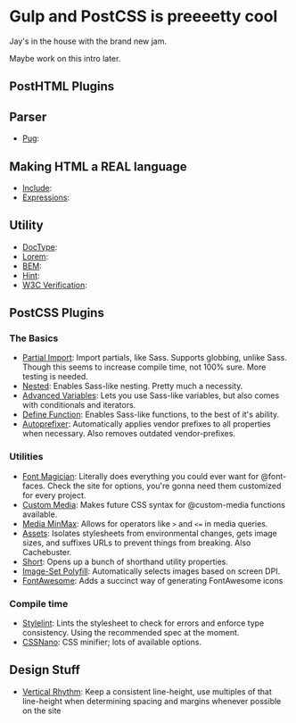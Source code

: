 # Gulp and PostCSS is preeeetty cool
Jay's in the house with the brand new jam.

Maybe work on this intro later.

## PostHTML Plugins
## Parser
- [Pug](https://github.com/posthtml/posthtml-pug):

## Making HTML a REAL language
- [Include](https://github.com/posthtml/posthtml-include):
- [Expressions](https://github.com/posthtml/posthtml-expressions):

## Utility
- [DocType]():
- [Lorem](https://github.com/jonathantneal/posthtml-lorem):
- [BEM](https://github.com/rajdee/posthtml-bem):
- [Hint](https://github.com/posthtml/posthtml-hint):
- [W3C Verification](https://github.com/posthtml/posthtml-w3c):

## PostCSS Plugins
### The Basics
- [Partial Import](https://github.com/jonathantneal/postcss-partial-import): Import partials, like Sass. Supports globbing, unlike Sass. Though this seems to increase compile time, not 100% sure. More testing is needed.
- [Nested](https://github.com/postcss/postcss-nested): Enables Sass-like nesting. Pretty much a necessity.
- [Advanced Variables](https://github.com/jonathantneal/postcss-advanced-variables): Lets you use Sass-like variables, but also comes with conditionals and iterators.
- [Define Function](https://www.npmjs.com/package/postcss-define-function): Enables Sass-like functions, to the best of it's ability.
- [Autoprefixer](https://github.com/postcss/autoprefixer): Automatically applies vendor prefixes to all properties when necessary. Also removes outdated vendor-prefixes.

### Utilities
- [Font Magician](https://github.com/jonathantneal/postcss-font-magician): Literally does everything you could ever want for @font-faces. Check the site for options, you're gonna need them customized for every project.
- [Custom Media](https://github.com/postcss/postcss-custom-media): Makes future CSS syntax for @custom-media functions available.
- [Media MinMax](https://github.com/postcss/postcss-media-minmax): Allows for operators like `>` and `<=` in media queries.
- [Assets](https://github.com/borodean/postcss-assets): Isolates stylesheets from environmental changes, gets image sizes, and suffixes URLs to prevent things from breaking. Also Cachebuster.
- [Short](https://github.com/jonathantneal/postcss-short): Opens up a bunch of shorthand utility properties.
- [Image-Set Polyfill](https://github.com/SuperOl3g/postcss-image-set-polyfill): Automatically selects images based on screen DPI.
- [FontAwesome](https://github.com/dan-gamble/postcss-font-awesome): Adds a succinct way of generating FontAwesome icons

### Compile time
- [Stylelint](https://github.com/stylelint/stylelint): Lints the stylesheet to check for errors and enforce type consistency. Using the recommended spec at the moment.
- [CSSNano](http://cssnano.co/): CSS minifier; lots of available options.

## Design Stuff
- [Vertical Rhythm](https://zellwk.com/blog/why-vertical-rhythms/): Keep a consistent line-height, use multiples of that line-height when determining spacing and margins whenever possible on the site
